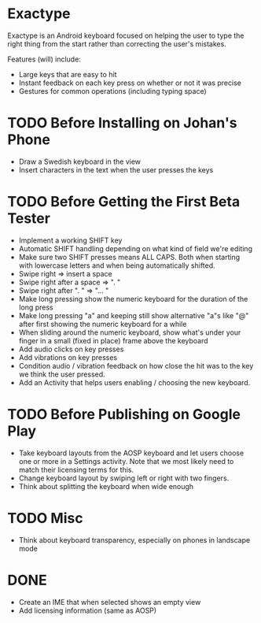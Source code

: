 # Exactype

Exactype is an Android keyboard focused on helping the user to type the right thing from the start
rather than correcting the user's mistakes.

Features (will) include:
* Large keys that are easy to hit
* Instant feedback on each key press on whether or not it was precise
* Gestures for common operations (including typing space)

# TODO Before Installing on Johan's Phone
* Draw a Swedish keyboard in the view
* Insert characters in the text when the user presses the keys

# TODO Before Getting the First Beta Tester
* Implement a working SHIFT key
* Automatic SHIFT handling depending on what kind of field we're editing
* Make sure two SHIFT presses means ALL CAPS. Both when starting with lowercase letters and when
being automatically shifted.
* Swipe right => insert a space
* Swipe right after a space => ". "
* Swipe right after ". " => "... "
* Make long pressing show the numeric keyboard for the duration of the long press
* Make long pressing "a" and keeping still show alternative "a"s like "@" after first showing the
numeric keyboard for a while
* When sliding around the numeric keyboard, show what's under your finger in a small (fixed in
place) frame above the keyboard
* Add audio clicks on key presses
* Add vibrations on key presses
* Condition audio / vibration feedback on how close the hit was to the key we think the user
pressed.
* Add an Activity that helps users enabling / choosing the new keyboard.

# TODO Before Publishing on Google Play
* Take keyboard layouts from the AOSP keyboard and let users choose one or more in a Settings
activity. Note that we most likely need to match their licensing terms for this.
* Change keyboard layout by swiping left or right with two fingers.
* Think about splitting the keyboard when wide enough

# TODO Misc
* Think about keyboard transparency, especially on phones in landscape mode

# DONE
* Create an IME that when selected shows an empty view
* Add licensing information (same as AOSP)

